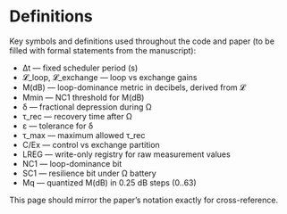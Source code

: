 # Definitions

Key symbols and definitions used throughout the code and paper (to be filled with formal statements from the manuscript):

- Δt — fixed scheduler period (s)
- 𝓛_loop, 𝓛_exchange — loop vs exchange gains
- M(dB) — loop-dominance metric in decibels, derived from 𝓛
- Mmin — NC1 threshold for M(dB)
- δ — fractional depression during Ω
- τ_rec — recovery time after Ω
- ε — tolerance for δ
- τ_max — maximum allowed τ_rec
- C/Ex — control vs exchange partition
- LREG — write-only registry for raw measurement values
- NC1 — loop-dominance bit
- SC1 — resilience bit under Ω battery
- Mq — quantized M(dB) in 0.25 dB steps (0..63)

This page should mirror the paper’s notation exactly for cross-reference.
